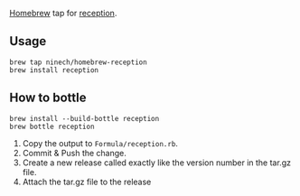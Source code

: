 [Homebrew](https://brew.sh) tap for [reception](https://github.com/ninech/reception).

## Usage

    brew tap ninech/homebrew-reception
    brew install reception

## How to bottle

    brew install --build-bottle reception
    brew bottle reception

1. Copy the output to `Formula/reception.rb`.
2. Commit & Push the change.
3. Create a new release called exactly like the version number in the tar.gz
   file.
4. Attach the tar.gz file to the release
